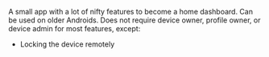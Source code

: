 A small app with a lot of nifty features to become a home dashboard. Can be used on older Androids. Does not require device owner, profile owner, or device admin for most features, except:

- Locking the device remotely